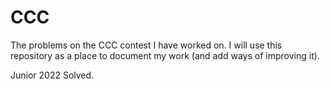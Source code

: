 # CCC

The problems on the CCC contest I have worked on. I will use this repository as a place to document my work (and add ways of improving it). 


Junior 2022 Solved.
